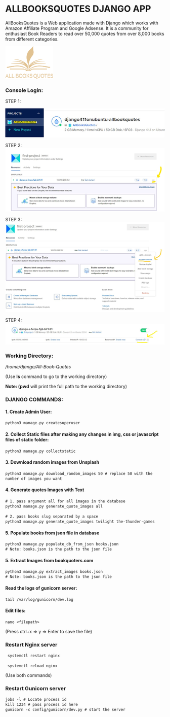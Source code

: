 
# **ALLBOOKSQUOTES DJANGO APP**
AllBooksQuotes is a Web application made with Django which works with Amazon Affiliate Program and Google Adsense. It is a community for enthusiast Book Readers to read over 50,000 quotes from over 8,000 books from different categories.


<img src="static/img/ABQ.png" alt="MarineGEO circle logo" style="height: 30%; width: 30%;"/>


### Console Login:
STEP 1:

![STEP 1](static/img/documentation/step1.jpg "MarineGEO logo")

STEP 2:
![STEP 2](static/img/documentation/step2.jpg "MarineGEO logo")

STEP 3:
![STEP 3](static/img/documentation/step3.jpg "MarineGEO logo")

STEP 4:
![STEP 4](static/img/documentation/step4.jpg "MarineGEO logo")


### **Working Directory:**

_/home/django/All-Book-Quotes_

(Use **ls** command to go to the working directory)

**Note: (pwd** will print the full path to the working directory)

### **DJANGO COMMANDS:**

#### 1. **Create Admin User:**

    python3 manage.py createsuperuser

#### 2. **Collect Static files after making any changes in img, css or javascript files of static folder:**

    python3 manage.py collectstatic
    
#### 3. **Download random images from Unsplash**
	python3 manage.py download_random_images 50 # replace 50 with the number of images you want
#### 4. **Generate quotes Images with Text**
	# 1. pass argument all for all images in the database
	python3 manage.py generate_quote_images all 
	
	# 2. pass books slug separated by a space 
	python3 manage.py generate_quote_images twilight the-thunder-games 
#### 5. **Populate books from json file in database**
	python3 manage.py populate_db_from_json books.json 
	# Note: books.json is the path to the json file
#### 5. **Extract Images from bookquoters.com**
	python3 manage.py extract_images books.json
	# Note: books.json is the path to the json file
	

#### **Read the logs of gunicorn server:**

    tail /var/log/gunicorn/dev.log

#### **Edit files:**

	nano <filepath>

(Press ctrl+x => y => Enter to save the file)

###  **Restart Nginx server**

	 systemctl restart nginx

	 systemctl reload nginx	

(Use both commands)
###  **Restart Gunicorn server**
	jobs -l # Locate process id
	kill 1234 # pass process id here
	gunicorn -c config/gunicorn/dev.py # start the server
### 
	


